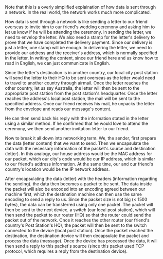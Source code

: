Note that this is a overly simplified explaination of how data is sent through a network. In the real world, the network works much more complicated. 

How data is sent through a network is like sending a letter to our friend overseas to invite him to our friend's wedding ceremony and asking him to let us know if he will be attending the ceremony. In sending the letter, we need to envelop the letter. We also need a stamp for the letter's delivery to prove that we have completed the delivery payment. Since our delivery is just a letter, one stamp will be enough. In delivering the letter, we need to provide our address and the receiver's address, which is normally specified in the letter. In writing the content, since our friend here and us know how to read in English, we can just communicate in English.

Since the letter's destination is in another country, our local city post station will send the letter to their HQ to be sent overseas as the letter would need to travel to another country through airmail. Once the letter reaches the other country, let us say Australia, the letter will then be sent to the appropriate post station from the post station's headquarter. Once the letter reaches the address's local post station, the mail will be sent to the specified address. Once our friend receives his mail, he unpacks the letter from the envelope and reads our message's content.

He can then send back his reply with the information stated in the letter using a similar method. If he confirmed that he would love to attend the ceremony, we then send another invitation letter to our friend.

Now to break it all down into networking term. We, the sender, first prepare the data (letter content) that we want to send. Then we encapsulate the data with the necessary information of the packet's source and destination (letter). In this analogy, our house address would be the MAC address for our packet, which our city's code would be our IP address, which is similar to our friend's address information. At the same time, our and our friend's country's location would be the IP network address. 

After encapsulating the data (letter) with the headers (information regarding the sending), the data then becomes a packet to be sent. The data inside the packet will also be encoded into an encoding agreed between our machine first, which the destination machine can then use the same encoding to send a reply to us. Since the packet size is not big (< 1500 bytes), the data can be transferred using only one packet. The packet will then be sent to the next device, a switch (our local post station), which will then send the packet to our router (HQ) so that the router could send the packet out of the network. Once it reaches the other router (our friend's country's Post Station's HQ), the packet will then be sent to the switch connected to the device (local post station). Once the packet reached the destination, the destination device will then decapsulate the packet and process the data (message). Once the device has processed the data, it will then send a reply to this packet's source (since this packet used TCP protocol, which requires a reply from the destination device).
